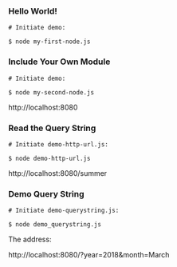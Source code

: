 ### Hello World!

```
# Initiate demo:

$ node my-first-node.js
```

### Include Your Own Module

```
# Initiate demo:

$ node my-second-node.js
```

http://localhost:8080

### Read the Query String

```
# Initiate demo-http-url.js:

$ node demo-http-url.js
```

http://localhost:8080/summer

### Demo Query String

```
# Initiate demo-querystring.js:

$ node demo_querystring.js
```

The address:

http://localhost:8080/?year=2018&month=March
